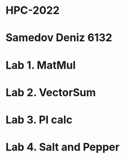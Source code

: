 # HPC-2022
# Samedov Deniz 6132
# Lab 1. MatMul
# Lab 2. VectorSum
# Lab 3. PI calc
# Lab 4. Salt and Pepper
